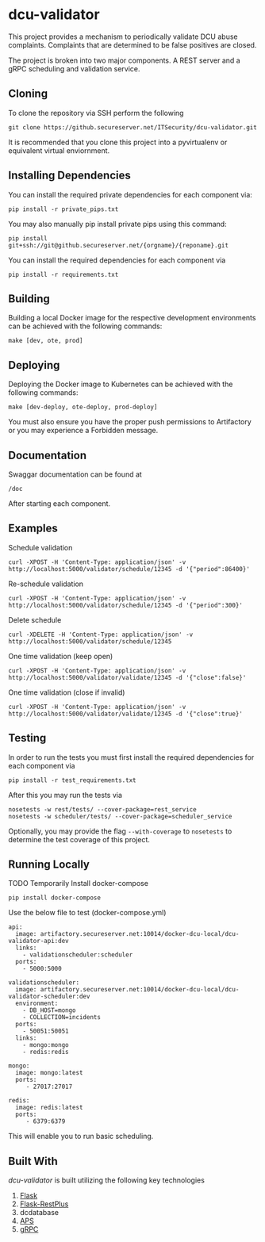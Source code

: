 # dcu-validator

This project provides a mechanism to periodically validate DCU abuse complaints. Complaints that are determined to be false positives are closed.

The project is broken into two major components. A REST server and a gRPC scheduling and validation service.

## Cloning
To clone the repository via SSH perform the following
```
git clone https://github.secureserver.net/ITSecurity/dcu-validator.git
```
It is recommended that you clone this project into a pyvirtualenv or equivalent virtual enviornment.

## Installing Dependencies
You can install the required private dependencies for each component via:
```
pip install -r private_pips.txt
```
You may also manually pip install private pips using this command:
```
pip install git+ssh://git@github.secureserver.net/{orgname}/{reponame}.git
```
You can install the required dependencies for each component via
```
pip install -r requirements.txt
```

## Building
Building a local Docker image for the respective development environments can be achieved with the following commands:

`make [dev, ote, prod]`

## Deploying
Deploying the Docker image to Kubernetes can be achieved with the
following commands:

`make [dev-deploy, ote-deploy, prod-deploy]`

You must also ensure you have the proper push permissions to
Artifactory or you may experience a Forbidden message.

## Documentation
Swaggar documentation can be found at

```
/doc
```
After starting each component.

## Examples

Schedule validation
```
curl -XPOST -H 'Content-Type: application/json' -v http://localhost:5000/validator/schedule/12345 -d '{"period":86400}'
```

Re-schedule validation
```
curl -XPOST -H 'Content-Type: application/json' -v http://localhost:5000/validator/schedule/12345 -d '{"period":300}'
```

Delete schedule
```
curl -XDELETE -H 'Content-Type: application/json' -v http://localhost:5000/validator/schedule/12345
```

One time validation (keep open)
```
curl -XPOST -H 'Content-Type: application/json' -v http://localhost:5000/validator/validate/12345 -d '{"close":false}'
```

One time validation (close if invalid)
```
curl -XPOST -H 'Content-Type: application/json' -v http://localhost:5000/validator/validate/12345 -d '{"close":true}'
```

## Testing
In order to run the tests you must first install the required dependencies for each component via
```
pip install -r test_requirements.txt
```

After this you may run the tests via
```
nosetests -w rest/tests/ --cover-package=rest_service
nosetests -w scheduler/tests/ --cover-package=scheduler_service
```
Optionally, you may provide the flag `--with-coverage` to `nosetests` to determine the test coverage of this project.

## Running Locally
TODO
Temporarily
Install docker-compose
```
pip install docker-compose
```
Use the below file to test (docker-compose.yml)
```
api:
  image: artifactory.secureserver.net:10014/docker-dcu-local/dcu-validator-api:dev
  links:
    - validationscheduler:scheduler
  ports:
    - 5000:5000

validationscheduler:
  image: artifactory.secureserver.net:10014/docker-dcu-local/dcu-validator-scheduler:dev
  environment:
    - DB_HOST=mongo
    - COLLECTION=incidents
  ports:
    - 50051:50051
  links:
    - mongo:mongo
    - redis:redis

mongo:
  image: mongo:latest
  ports:
     - 27017:27017

redis:
  image: redis:latest
  ports:
     - 6379:6379
```
This will enable you to run basic scheduling.

## Built With

*dcu-validator* is built utilizing the following key technologies
1. [Flask](http://flask.pocoo.org/)
2. [Flask-RestPlus](http://flask-restplus.readthedocs.io/en/stable/)
3. dcdatabase
4. [APS](https://apscheduler.readthedocs.io/en/latest/#)
5. [gRPC](https://grpc.io)

